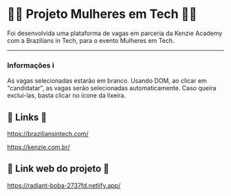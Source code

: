 # :woman_technologist: Projeto Mulheres em Tech :woman_technologist:

Foi desenvolvida uma plataforma de vagas em parceria da Kenzie Academy com a Brazilians in Tech, para o evento Mulheres em Tech.

----

### Informações ℹ️

As vagas selecionadas estarão em branco. Usando DOM, ao clicar em "candidatar", as vagas serão selecionadas automaticamente. Caso queira excluí-las, basta clicar no ícone da lixeira.

## :link: Links :link:

https://braziliansintech.com/

https://kenzie.com.br/


## 🔗 Link web do projeto 🔗

https://radiant-boba-2737fd.netlify.app/
